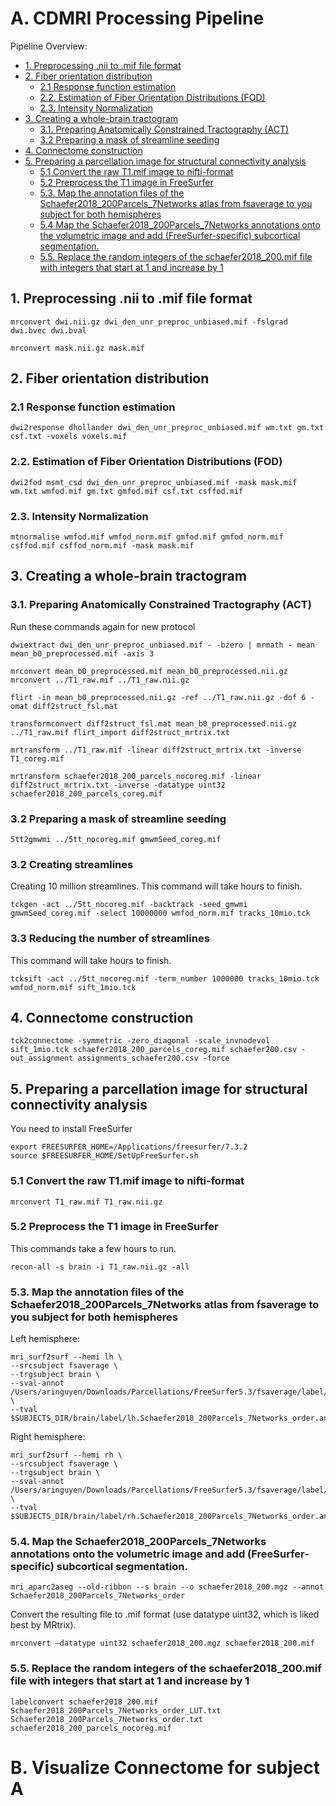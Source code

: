 # A. CDMRI Processing Pipeline

Pipeline Overview:

- [1. Preprocessing .nii to .mif file format](#1-preprocessing-nii-to-mif-file-format)
- [2. Fiber orientation distribution](#2-fiber-orientation-distribution)
    - [2.1 Response function estimation](#21-response-function-estimation)
    - [2.2. Estimation of Fiber Orientation Distributions (FOD)](#22-estimation-of-fiber-orientation-distributions-fod)
    - [2.3. Intensity Normalization](#23-intensity-normalization)
- [3. Creating a whole-brain tractogram](#3-creating-a-whole-brain-tractogram)
    - [3.1. Preparing Anatomically Constrained Tractography (ACT)](#31-preparing-anatomically-constrained-tractography-act)
    - [3.2 Preparing a mask of streamline seeding](#32-preparing-a-mask-of-streamline-seeding)
- [4. Connectome construction](#4-connectome-construction)
- [5. Preparing a parcellation image for structural connectivity analysis](#5-preparing-a-parcellation-image-for-structural-connectivity-analysis)
    - [5.1 Convert the raw T1.mif image to nifti-format](#51-convert-the-raw-t1mif-image-to-nifti-format)
    - [5.2 Preprocess the T1 image in FreeSurfer](#52-preprocess-the-t1-image-in-freesurfer)
    - [5.3. Map the annotation files of the Schaefer2018_200Parcels_7Networks atlas from fsaverage to you subject for both hemispheres](#53-map-the-annotation-files-of-the-schaefer2018_200parcels_7networks-atlas-from-fsaverage-to-you-subject-for-both-hemispheres)
    - [5.4 Map the Schaefer2018_200Parcels_7Networks annotations onto the volumetric image and add (FreeSurfer-specific) subcortical segmentation.](#54-map-the-schaefer2018_200parcels_7networks-annotations-onto-the-volumetric-image-and-add-freesurfer-specific-subcortical-segmentation)
    - [5.5. Replace the random integers of the schaefer2018_200.mif file with integers that start at 1 and increase by 1](#55-replace-the-random-integers-of-the-schaefer2018_200mif-file-with-integers-that-start-at-1-and-increase-by-1)

## 1. Preprocessing .nii to .mif file format 
```console
mrconvert dwi.nii.gz dwi_den_unr_preproc_unbiased.mif -fslgrad dwi.bvec dwi.bval
```

```console
mrconvert mask.nii.gz mask.mif 
```

## 2. Fiber orientation distribution

### 2.1 Response function estimation

```console
dwi2response dhollander dwi_den_unr_preproc_unbiased.mif wm.txt gm.txt csf.txt -voxels voxels.mif 
```

<a name='c2w2.'></a>
### 2.2. Estimation of Fiber Orientation Distributions (FOD)
```console
dwi2fod msmt_csd dwi_den_unr_preproc_unbiased.mif -mask mask.mif wm.txt wmfod.mif gm.txt gmfod.mif csf.txt csffod.mif 
```

### 2.3. Intensity Normalization
```console
mtnormalise wmfod.mif wmfod_norm.mif gmfod.mif gmfod_norm.mif csffod.mif csffod_norm.mif -mask mask.mif 
```

## 3. Creating a whole-brain tractogram

### 3.1. Preparing Anatomically Constrained Tractography (ACT)

Run these commands again for new protocol

```console
dwiextract dwi_den_unr_preproc_unbiased.mif - -bzero | mrmath - mean mean_b0_preprocessed.mif -axis 3 

mrconvert mean_b0_preprocessed.mif mean_b0_preprocessed.nii.gz 
mrconvert ../T1_raw.mif ../T1_raw.nii.gz 

flirt -in mean_b0_preprocessed.nii.gz -ref ../T1_raw.nii.gz -dof 6 -omat diff2struct_fsl.mat

transformconvert diff2struct_fsl.mat mean_b0_preprocessed.nii.gz ../T1_raw.mif flirt_import diff2struct_mrtrix.txt 

mrtransform ../T1_raw.mif -linear diff2struct_mrtrix.txt -inverse T1_coreg.mif 

mrtransform schaefer2018_200_parcels_nocoreg.mif -linear diff2struct_mrtrix.txt -inverse -datatype uint32 schaefer2018_200_parcels_coreg.mif 
```

### 3.2 Preparing a mask of streamline seeding
```console
5tt2gmwmi ../5tt_nocoreg.mif gmwmSeed_coreg.mif 
```

### 3.2 Creating streamlines


Creating 10 million streamlines. This command will take hours to finish.

```console
tckgen -act ../5tt_nocoreg.mif -backtrack -seed_gmwmi gmwmSeed_coreg.mif -select 10000000 wmfod_norm.mif tracks_10mio.tck 
```


### 3.3 Reducing the number of streamlines
This command will take hours to finish.
```console
tcksift -act ../5tt_nocoreg.mif -term_number 1000000 tracks_10mio.tck wmfod_norm.mif sift_1mio.tck 
```

## 4. Connectome construction

```console
tck2connectome -symmetric -zero_diagonal -scale_invnodevol sift_1mio.tck schaefer2018_200_parcels_coreg.mif schaefer200.csv -out_assignment assignments_schaefer200.csv -force
```

## 5. Preparing a parcellation image for structural connectivity analysis

You need to install FreeSurfer

```console
export FREESURFER_HOME=/Applications/freesurfer/7.3.2
source $FREESURFER_HOME/SetUpFreeSurfer.sh
```

### 5.1 Convert the raw T1.mif image to nifti-format
```console
mrconvert T1_raw.mif T1_raw.nii.gz
```

### 5.2 Preprocess the T1 image in FreeSurfer
This commands take a few hours to run.
```console
recon-all -s brain -i T1_raw.nii.gz -all
```

### 5.3. Map the annotation files of the Schaefer2018_200Parcels_7Networks atlas from fsaverage to you subject for both hemispheres

Left hemisphere:

```console
mri_surf2surf --hemi lh \                
--srcsubject fsaverage \
--trgsubject brain \
--sval-annot /Users/aringuyen/Downloads/Parcellations/FreeSurfer5.3/fsaverage/label/lh.Schaefer2018_200Parcels_7Networks_order.annot \
--tval $SUBJECTS_DIR/brain/label/lh.Schaefer2018_200Parcels_7Networks_order.annot
```

Right hemisphere:

```console
mri_surf2surf --hemi rh \                
--srcsubject fsaverage \
--trgsubject brain \
--sval-annot /Users/aringuyen/Downloads/Parcellations/FreeSurfer5.3/fsaverage/label/rh.Schaefer2018_200Parcels_7Networks_order.annot \
--tval $SUBJECTS_DIR/brain/label/rh.Schaefer2018_200Parcels_7Networks_order.annot
```

### 5.4. Map the Schaefer2018_200Parcels_7Networks annotations onto the volumetric image and add (FreeSurfer-specific) subcortical segmentation. 

```console
mri_aparc2aseg --old-ribbon --s brain --o schaefer2018_200.mgz --annot Schaefer2018_200Parcels_7Networks_order
```

Convert the resulting file to .mif format (use datatype uint32, which is liked best by MRtrix).

```console
mrconvert –datatype uint32 schaefer2018_200.mgz schaefer2018_200.mif
```

### 5.5. Replace the random integers of the schaefer2018_200.mif file with integers that start at 1 and increase by 1

```console
labelconvert schaefer2018_200.mif Schaefer2018_200Parcels_7Networks_order_LUT.txt Schaefer2018_200Parcels_7Networks_order.txt schaefer2018_200_parcels_nocoreg.mif
```

# B. Visualize Connectome for subject A 
